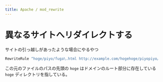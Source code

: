 ```yaml
---
title: Apache / mod_rewrite
---
```



異なるサイトへリダイレクトする
================================================================================
サイトの引っ越しがあったような場合にやるやつ

```apache
RewriteRule ^hoge/piyo/fuga\.html http://example.com/hogehoge/piyopiyo/fugafuga.html [R=301,L]
```

この元のファイルのパスの先頭の `hoge` はドメインのルート部分に存在している `hoge` ディレクトリを指している。


